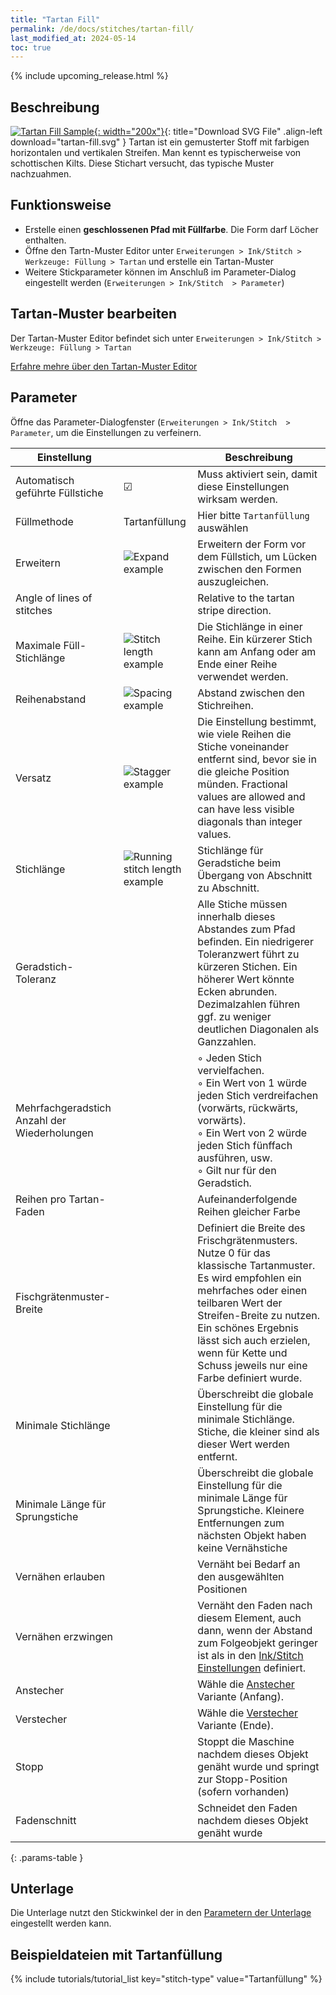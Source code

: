 ```yaml
---
title: "Tartan Fill"
permalink: /de/docs/stitches/tartan-fill/
last_modified_at: 2024-05-14
toc: true
---
```

{% include upcoming_release.html %}

## Beschreibung

[![Tartan Fill Sample](/assets/images/docs/tartan-fill.jpg){: width="200x"}](/assets/images/docs/tartan-fill.svg){: title="Download SVG File" .align-left download="tartan-fill.svg" }
Tartan ist ein gemusterter Stoff mit farbigen horizontalen und vertikalen Streifen. Man kennt es typischerweise von schottischen Kilts. Diese Stichart versucht, das typische Muster nachzuahmen.

## Funktionsweise

* Erstelle einen **geschlossenen Pfad mit Füllfarbe**. Die Form darf Löcher enthalten.
* Öffne den Tartn-Muster Editor unter `Erweiterungen > Ink/Stitch > Werkzeuge: Füllung > Tartan` und erstelle ein Tartan-Muster
* Weitere Stickparameter können im Anschluß im Parameter-Dialog eingestellt werden (`Erweiterungen > Ink/Stitch  > Parameter`)

## Tartan-Muster bearbeiten

Der Tartan-Muster Editor befindet sich unter `Erweiterungen > Ink/Stitch > Werkzeuge: Füllung > Tartan`

[Erfahre mehre über den Tartan-Muster Editor](/de/docs/fill-tools#tartan)

## Parameter

Öffne das Parameter-Dialogfenster (`Erweiterungen > Ink/Stitch  > Parameter`, um die Einstellungen zu verfeinern.

Einstellung                     ||Beschreibung
---|---|---
Automatisch geführte Füllstiche | ☑ |Muss aktiviert sein, damit diese Einstellungen wirksam werden.
Füllmethode                     | Tartanfüllung | Hier bitte `Tartanfüllung` auswählen
Erweitern                       |![Expand example](/assets/images/docs/params-fill-expand.png) | Erweitern der Form vor dem Füllstich, um Lücken zwischen den Formen auszugleichen.
Angle of lines of stitches|| Relative to the tartan stripe direction.
Maximale Füll-Stichlänge        |![Stitch length example](/assets/images/docs/params-fill-stitch_length.png) | Die Stichlänge in einer Reihe. Ein kürzerer Stich kann am Anfang oder am Ende einer Reihe verwendet werden.
Reihenabstand                   |![Spacing example](/assets/images/docs/params-fill-spacing_between_rows.png) | Abstand zwischen den Stichreihen.
Versatz                         |![Stagger example](/assets/images/docs/params-fill-stagger.png) | Die Einstellung bestimmt, wie viele Reihen die Stiche voneinander entfernt sind, bevor sie in die gleiche Position münden.  Fractional values are allowed and can have less visible diagonals than integer values.
Stichlänge                      |![Running stitch length example](/assets/images/docs/params-fill-running_stitch_length.png) | Stichlänge für Geradstiche beim Übergang von Abschnitt zu Abschnitt.
Geradstich-Toleranz             ||Alle Stiche müssen innerhalb dieses Abstandes zum Pfad befinden. Ein niedrigerer Toleranzwert führt zu kürzeren Stichen. Ein höherer Wert könnte Ecken abrunden. Dezimalzahlen führen ggf. zu weniger deutlichen Diagonalen als Ganzzahlen.
Mehrfachgeradstich Anzahl der Wiederholungen || ◦ Jeden Stich vervielfachen.<br/>◦ Ein Wert von 1 würde jeden Stich verdreifachen (vorwärts, rückwärts, vorwärts).<br/>◦ Ein Wert von 2 würde jeden Stich fünffach ausführen, usw.<br/>◦ Gilt nur für den Geradstich.
Reihen pro Tartan-Faden         || Aufeinanderfolgende Reihen gleicher Farbe
Fischgrätenmuster-Breite        || Definiert die Breite des Frischgrätenmusters. Nutze 0 für das klassische Tartanmuster. Es wird empfohlen ein mehrfaches oder einen teilbaren Wert der Streifen-Breite zu nutzen. Ein schönes Ergebnis lässt sich auch erzielen, wenn für Kette und Schuss jeweils nur eine Farbe definiert wurde.
Minimale Stichlänge             || Überschreibt die globale Einstellung für die minimale Stichlänge. Stiche, die kleiner sind als dieser Wert werden entfernt.
Minimale Länge für Sprungstiche || Überschreibt die globale Einstellung für die minimale Länge für Sprungstiche. Kleinere Entfernungen zum nächsten Objekt haben keine Vernähstiche
Vernähen erlauben               || Vernäht bei Bedarf an den ausgewählten Positionen
Vernähen erzwingen              || Vernäht den Faden nach diesem Element, auch dann, wenn der Abstand zum Folgeobjekt geringer ist als in den [Ink/Stitch Einstellungen](/de/docs/preferences/) definiert.
Anstecher                       || Wähle die [Anstecher](/de/docs/stitches/lock-stitches) Variante (Anfang).
Verstecher                      || Wähle die [Verstecher](/de/docs/stitches/lock-stitches) Variante (Ende).
Stopp                           || Stoppt die Maschine nachdem dieses Objekt genäht wurde und springt zur Stopp-Position (sofern vorhanden)
Fadenschnitt                    || Schneidet den Faden nachdem dieses Objekt genäht wurde
{: .params-table }

## Unterlage

Die Unterlage nutzt den Stickwinkel der in den [Parametern der Unterlage](/de/docs/params/#füllung-unterlage) eingestellt werden kann.

## Beispieldateien mit Tartanfüllung

{% include tutorials/tutorial_list key="stitch-type" value="Tartanfüllung" %}
